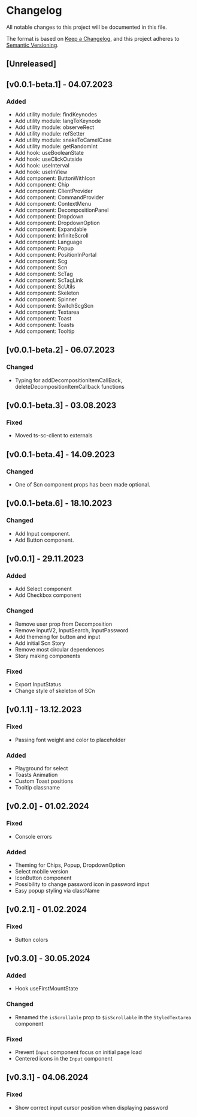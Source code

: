 # Changelog

All notable changes to this project will be documented in this file.

The format is based on [Keep a Changelog](https://keepachangelog.com/en/1.0.0/),
and this project adheres to [Semantic Versioning](https://semver.org/spec/v2.0.0.html).

## [Unreleased]

## [v0.0.1-beta.1] - 04.07.2023

### Added

- Add utility module: findKeynodes
- Add utility module: langToKeynode
- Add utility module: observeRect
- Add utility module: refSetter
- Add utility module: snakeToCamelCase
- Add utility module: getRandomInt
- Add hook: useBooleanState
- Add hook: useClickOutside
- Add hook: useInterval
- Add hook: useInView
- Add component: ButtonWithIcon
- Add component: Chip
- Add component: ClientProvider
- Add component: CommandProvider
- Add component: ContextMenu
- Add component: DecompositionPanel
- Add component: Dropdown
- Add component: DropdownOption
- Add component: Expandable
- Add component: InfiniteScroll
- Add component: Language
- Add component: Popup
- Add component: PositionInPortal
- Add component: Scg
- Add component: Scn
- Add component: ScTag
- Add component: ScTagLink
- Add component: ScUtils
- Add component: Skeleton
- Add component: Spinner
- Add component: SwitchScgScn
- Add component: Textarea
- Add component: Toast
- Add component: Toasts
- Add component: Tooltip

## [v0.0.1-beta.2] - 06.07.2023

### Changed

- Typing for addDecompositionItemCallBack, deleteDecompositionItemCallback functions

## [v0.0.1-beta.3] - 03.08.2023

### Fixed

- Moved ts-sc-client to externals

## [v0.0.1-beta.4] - 14.09.2023

### Changed

- One of Scn component props has been made optional.

## [v0.0.1-beta.6] - 18.10.2023

### Changed

- Add Input component.
- Add Button component.

## [v0.0.1] - 29.11.2023

### Added

- Add Select component
- Add Checkbox component

### Changed

- Remove user prop from Decomposition
- Remove inputV2, InputSearch, InputPassword
- Add themeing for button and input
- Add initial Scn Story
- Remove most circular dependences
- Story making components

### Fixed

- Export InputStatus
- Change style of skeleton of SCn

## [v0.1.1] - 13.12.2023

### Fixed

- Passing font weight and color to placeholder

### Added

- Playground for select
- Toasts Animation
- Custom Toast positions
- Tooltip classname

## [v0.2.0] - 01.02.2024

### Fixed

- Console errors

### Added

- Theming for Chips, Popup, DropdownOption
- Select mobile version
- IconButton component
- Possibility to change password icon in password input
- Easy popup styling via className

## [v0.2.1] - 01.02.2024

### Fixed

- Button colors

## [v0.3.0] - 30.05.2024

### Added

- Hook useFirstMountState

### Changed

- Renamed the `isScrollable` prop to `$isScrollable` in the `StyledTextarea` component

### Fixed

- Prevent `Input` component focus on initial page load
- Centered icons in the `Input` component

## [v0.3.1] - 04.06.2024

### Fixed

- Show correct input cursor position when displaying password
